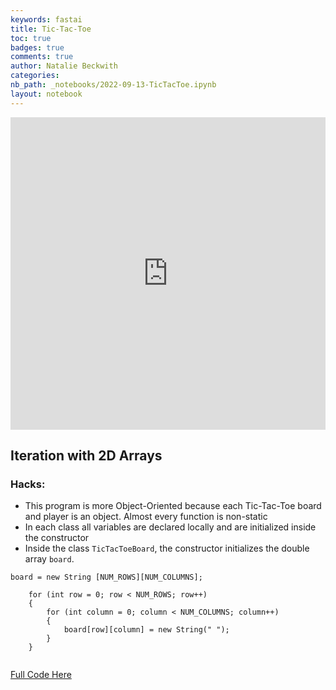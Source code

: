 ```yaml
---
keywords: fastai
title: Tic-Tac-Toe
toc: true
badges: true
comments: true
author: Natalie Beckwith
categories: 
nb_path: _notebooks/2022-09-13-TicTacToe.ipynb
layout: notebook
---
```


<!--
#################################################
### THIS FILE WAS AUTOGENERATED! DO NOT EDIT! ###
#################################################
# file to edit: _notebooks/2022-09-13-TicTacToe.ipynb
-->

<div class="container" id="notebook-container">
        
<div class="cell border-box-sizing text_cell rendered"><div class="inner_cell">
<div class="text_cell_render border-box-sizing rendered_html">
<iframe
    frameborder="0"
    width="100%"
    height="500px"
    src="https://replit.com/@NatalieBeckwith/Tic-Tac-Toe?embed=true">
</iframe>
</div>
</div>
</div>
<div class="cell border-box-sizing text_cell rendered"><div class="inner_cell">
<div class="text_cell_render border-box-sizing rendered_html">
<h2 id="Iteration-with-2D-Arrays">Iteration with 2D Arrays<a class="anchor-link" href="#Iteration-with-2D-Arrays"> </a></h2><h3 id="Hacks:">Hacks:<a class="anchor-link" href="#Hacks:"> </a></h3><ul>
<li>This program is more Object-Oriented because each Tic-Tac-Toe board and player is an object. Almost every function is non-static</li>
<li>In each class all variables are declared locally and are initialized inside the constructor</li>
<li>Inside the class <code>TicTacToeBoard</code>, the constructor initializes the double array <code>board</code>.</li>
</ul>
<p><code>board = new String [NUM_ROWS][NUM_COLUMNS];</code></p>

<pre><code>    for (int row = 0; row &lt; NUM_ROWS; row++)
    {
        for (int column = 0; column &lt; NUM_COLUMNS; column++)
        {
            board[row][column] = new String(" ");
        }
    }

</code></pre>
<p><a href="https://natalie-beckwith.github.io/fastpages/2022/08/30/UsingObjectsJavaMenu.html">Full Code Here</a></p>

</div>
</div>
</div>
</div>
 

